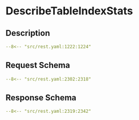 # DescribeTableIndexStats

## Description

```yaml
--8<-- "src/rest.yaml:1222:1224"
```

## Request Schema

```yaml
--8<-- "src/rest.yaml:2302:2318"
```
## Response Schema

```yaml
--8<-- "src/rest.yaml:2319:2342"
```
